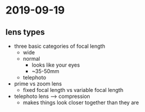 # 2019-09-19

## lens types

* three basic categories of focal length
  * wide
  * normal
    * looks like your eyes
    * ~35-50mm
  * telephoto
* prime vs zoom lens
  * fixed focal length vs variable focal length
* telephoto lens --> compression
  * makes things look closer together than they are

